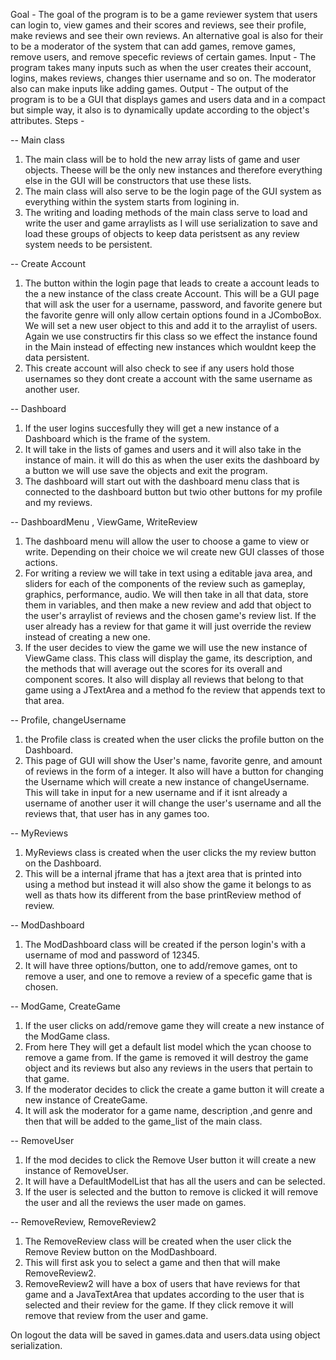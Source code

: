 Goal - The goal of the program is to be a game reviewer system that users can login to, view games and their scores and reviews, see their profile, make reviews and see their own reviews. An alternative goal is also for their to be a moderator of the system that can add games, remove games, remove users, and remove specefic reviews of certain games.
Input - The program takes many inputs such as when the user creates their account, logins, makes reviews, changes thier username and so on. The moderator also can make inputs like adding games.
Output - The output of the program is to be a GUI that displays games and users data and in a compact but simple way, it also is to dynamically update according to the object's attributes.
Steps -

-- Main class
1. The main class will be to hold the new array lists of game and user objects. Theese will be the only new instances and therefore everything else in the GUI will be constructors that use these lists.
2. The main class will also serve to be the login page of the GUI system as everything within the system starts from logining in.
3. The writing and loading methods of the main class serve to load and write the user and game arraylists as I will use serialization to save and load these groups of objects to keep data peristsent as any review system needs to be persistent.

-- Create Account
1. The button within the login page that leads to create a account leads to the a new instance of the class create Account. This will be a GUI page that will ask the user for a username, password, and favorite genere but the favorite genre will only allow certain options found in a JComboBox. We will set a new user object to this and add it to the arraylist of users. Again we use constructirs fir this class so we effect the instance found in the Main instead of effecting new instances which wouldnt keep the data persistent.
2. This create account will also check to see if any users hold those usernames so they dont create a account with the same username as another user.

-- Dashboard
1. If the user logins succesfully they will get a new instance of a Dashboard which is the frame of the system.
2. It will take in the lists of games and users and it will also take in the instance of main. it will do this as when the user exits the dashboard by a button we will use save the objects and exit the program.
3. The dashboard will start out with the dashboard menu class that is connected to the dashboard button but twio other buttons for my profile and my reviews.

-- DashboardMenu , ViewGame, WriteReview
1. The dashboard menu will allow the user to choose a game to view or write. Depending on their choice we wil create new GUI classes of those actions.
2. For writing a review we will take in text using a editable java area, and sliders for each of the components of the review such as gameplay, graphics, performance, audio. We will then take in all that data, store them in variables, and then make a new review and add that object to the user's arraylist of reviews and the chosen game's review list. If the user already has a review for that game it will just override the review instead of creating a new one.
3. If the user decides to view the game we will use the new instance of ViewGame class. This class will display the game, its description, and the methods that will average out the scores for its overall and component scores. It also will display all reviews that belong to that game using a JTextArea and a method fo the review that appends text to that area.

-- Profile, changeUsername
1. the Profile class is created when the user clicks the profile button on the Dashboard.
2. This page of GUI will show the User's name, favorite genre, and amount of reviews in the form of a integer. It also will have a button for changing the Username which will create a new instance of changeUsername. This will take in input for a new username and if it isnt already a username of another user it will change the user's username and all the reviews that, that user has in any games too.

-- MyReviews
1. MyReviews class is created when the user clicks the my review button on the Dashboard.
2. This will be a internal jframe that has a jtext area that is printed into using a method but instead it will also show the game it belongs to as well as thats how its different from the base printReview method of review.

-- ModDashboard
1. The ModDashboard class will be created if the person login's with a username of mod and password of 12345. 
2. It will have three options/button, one to add/remove games, ont to remove a user, and one to remove a review of a specefic game that is chosen.

-- ModGame, CreateGame
1. If the user clicks on add/remove game they will create a new instance of the ModGame class.
2. From here They will get a default list model which the ycan choose to remove a game from. If the game is removed it will destroy the game object and its reviews but also any reviews in the users that pertain to that game.
3. If the moderator decides to click the create a game button it will create a new instance of CreateGame. 
4. It will ask the moderator for a game name, description ,and genre and then that will be added to the game_list of the main class.

--  RemoveUser
1. If the mod decides to click the Remove User button it will create a new instance of RemoveUser.
2. It will have a DefaultModelList that has all the users and can be selected.
3. If the user is selected and the button to remove is clicked it will remove the user and all the reviews the user made on games.

-- RemoveReview, RemoveReview2
1.  The RemoveReview class will be created when the user click the Remove Review button on the ModDashboard.
2. This will first ask you to select a game and then that will make RemoveReview2.
3. RemoveReview2 will have a box of users that have reviews for that game and a JavaTextArea that updates according to the user that is selected and their review for the game. If they click remove it will remove that review from the user and game.

On logout the data will be saved in games.data and users.data using object serialization.